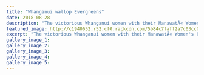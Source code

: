 ```yaml
---
title: "Whanganui wallop Evergreens"
date: 2018-08-28
description: "The victorious Whanganui women with their ManawatÅ« Women's Premier Reserve hockey trophy..."
featured_image: http://c1940652.r52.cf0.rackcdn.com/5b84c7faff2a7c03cc0004a2/Charlotte-Bakerbetter350-Chron-28-Aug.gif
excerpt: "The victorious Whanganui women with their ManawatÅ« Women's Premier Reserve hockey trophy."
gallery_image_1: 
gallery_image_2: 
gallery_image_3: 
gallery_image_4: 
gallery_image_5: 
---
```

